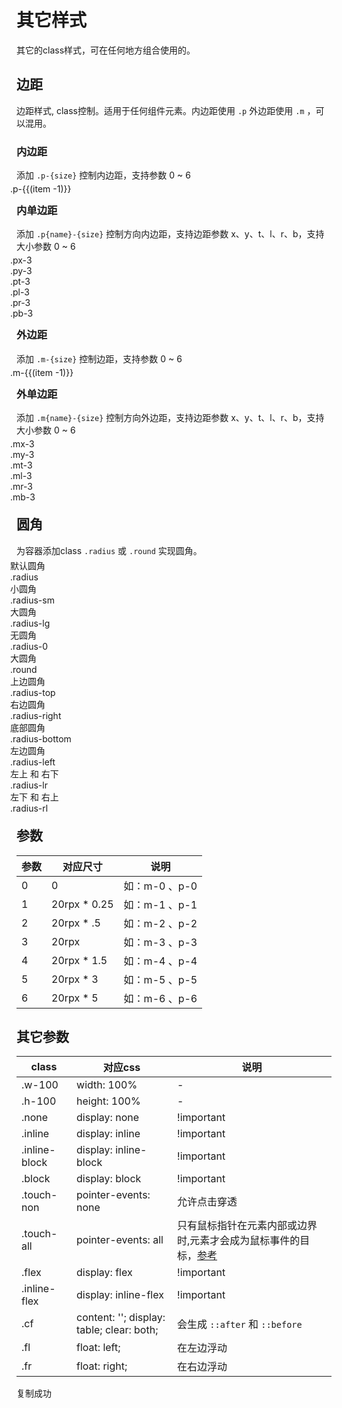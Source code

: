 <div class="mp-cu-doc-theme-content">

# 其它样式

其它的class样式，可在任何地方组合使用的。

## 边距

边距样式, class控制。适用于任何组件元素。内边距使用 `.p`  外边距使用 `.m` ，可以混用。


### 内边距

添加 `.p-{size}` 控制内边距，支持参数 0 ~ 6

<div class="ui-grid ui-cols-1 ui-cols-sm-2 ui-cols-md-2 ui-cols-lg-2 ui-cols-xl-4 ui-cols-xxl-8" style="margin: -10px;">
    <div class="p-3 ui-item" v-for="(item,index) in 7" :key="index">
        <div class="border radius item" :class="'p-' + (item -1)" @click="copyText('p-' + (item -1))">
            <div class="bg-blue-thin text-center h-100 p-4">
                <span class="text-lg">.p-{{(item -1)}}</span>
            </div>
        </div>
    </div>
</div>


### 内单边距

添加 `.p{name}-{size}` 控制方向内边距，支持边距参数 x、y、t、l、r、b，支持大小参数 0 ~ 6

<div class="ui-grid ui-cols-1 ui-cols-sm-2 ui-cols-md-2 ui-cols-lg-2 ui-cols-xl-4 ui-cols-xxl-8" style="margin: -10px;">
    <div class="p-3 ui-item">
        <div class="border radius item px-3" @click="copyText('px-3')">
            <div class="bg-blue-thin text-center h-100 p-4">
                <span class="text-lg">.px-3</span>
            </div>
        </div>
    </div>
    <div class="p-3 ui-item">
        <div class="border radius item py-3" @click="copyText('py-3')">
            <div class="bg-blue-thin text-center h-100 p-4">
                <span class="text-lg">.py-3</span>
            </div>
        </div>
    </div>
    <div class="p-3 ui-item">
        <div class="border radius item pt-3" @click="copyText('pt-3')">
            <div class="bg-blue-thin text-center h-100 p-4">
                <span class="text-lg">.pt-3</span>
            </div>
        </div>
    </div>
    <div class="p-3 ui-item">
        <div class="border radius item pl-3" @click="copyText('pl-3')">
            <div class="bg-blue-thin text-center h-100 p-4">
                <span class="text-lg">.pl-3</span>
            </div>
        </div>
    </div>
    <div class="p-3 ui-item">
        <div class="border radius item pr-3" @click="copyText('pr-3')">
            <div class="bg-blue-thin text-center h-100 p-4">
                <span class="text-lg">.pr-3</span>
            </div>
        </div>
    </div>
    <div class="p-3 ui-item">
        <div class="border radius item pb-3" @click="copyText('pb-3')">
            <div class="bg-blue-thin text-center h-100 p-4">
                <span class="text-lg">.pb-3</span>
            </div>
        </div>
    </div>
</div>


### 外边距

添加 `.m-{size}` 控制边距，支持参数 0 ~ 6

<div class="ui-grid ui-cols-1 ui-cols-sm-2 ui-cols-md-2 ui-cols-lg-2 ui-cols-xl-4 ui-cols-xxl-8" style="margin: -10px;">
    <div class="p-3 ui-item" v-for="(item,index) in 7" :key="index">
        <div class="border radius item" @click="copyText('m-' + (item -1))"  style="display: flex;">
            <div class="bg-red-thin text-center h-100 p-4" :class="'m-' + (item -1)" style="width: 100%;">
                <span class="text-lg">.m-{{(item -1)}}</span>
            </div>
        </div>
    </div>
</div>


###  外单边距

添加 `.m{name}-{size}` 控制方向外边距，支持边距参数 x、y、t、l、r、b，支持大小参数 0 ~ 6

<div class="ui-grid ui-cols-1 ui-cols-sm-2 ui-cols-md-2 ui-cols-lg-2 ui-cols-xl-4 ui-cols-xxl-8" style="margin: -10px;">
    <div class="p-3 ui-item">
        <div class="border radius item" @click="copyText('mx-3')"  style="display: flex;">
            <div class="bg-red-thin text-center h-100 p-4 mx-3" style="width: 100%;">
                <span class="text-lg">.mx-3</span>
            </div>
        </div>
    </div>
    <div class="p-3 ui-item">
        <div class="border radius item" @click="copyText('my-3')"  style="display: flex;">
            <div class="bg-red-thin text-center h-100 p-4 my-3" style="width: 100%;">
                <span class="text-lg">.my-3</span>
            </div>
        </div>
    </div>
    <div class="p-3 ui-item">
        <div class="border radius item" @click="copyText('mt-3')"  style="display: flex;">
            <div class="bg-red-thin text-center h-100 p-4 mt-3" style="width: 100%;">
                <span class="text-lg">.mt-3</span>
            </div>
        </div>
    </div>
    <div class="p-3 ui-item">
        <div class="border radius item" @click="copyText('ml-3')"  style="display: flex;">
            <div class="bg-red-thin text-center h-100 p-4 ml-3" style="width: 100%;">
                <span class="text-lg">.ml-3</span>
            </div>
        </div>
    </div>
    <div class="p-3 ui-item">
        <div class="border radius item" @click="copyText('mr-3')"  style="display: flex;">
            <div class="bg-red-thin text-center h-100 p-4 mr-3" style="width: 100%;">
                <span class="text-lg">.mr-3</span>
            </div>
        </div>
    </div>
    <div class="p-3 ui-item">
        <div class="border radius item" @click="copyText('mb-3')"  style="display: flex;">
            <div class="bg-red-thin text-center h-100 p-4 mb-3" style="width: 100%;">
                <span class="text-lg">.mb-3</span>
            </div>
        </div>
    </div>
</div>


## 圆角

为容器添加class `.radius` 或 `.round` 实现圆角。

<div class="ui-grid ui-cols-1 ui-cols-sm-2 ui-cols-md-2 ui-cols-lg-2 ui-cols-xl-4 ui-cols-xxl-8" style="margin: -10px;">
    <div class="p-3 ui-item">
        <div class="text-center border radius item p-4" @click="copyText('radius')">
            <div class="text-lg radius bg-blue p-3">默认圆角</div>
            <div class="text-right mt-3">.radius</div>
        </div>
    </div>
    <div class="p-3 ui-item">
        <div class="text-center border radius item p-4" @click="copyText('radius-sm')">
            <div class="text-lg radius-sm bg-blue p-3">小圆角</div>
            <div class="text-right mt-3">.radius-sm</div>
        </div>
    </div>
    <div class="p-3 ui-item">
        <div class="text-center border radius item p-4" @click="copyText('radius-lg')">
            <div class="text-lg radius-lg bg-blue p-3">大圆角</div>
            <div class="text-right mt-3">.radius-lg</div>
        </div>
    </div>
    <div class="p-3 ui-item">
        <div class="text-center border radius item p-4" @click="copyText('radius-0')">
            <div class="text-lg radius-0 bg-blue p-3">无圆角</div>
            <div class="text-right mt-3">.radius-0</div>
        </div>
    </div>
    <div class="p-3 ui-item">
        <div class="text-center border radius item p-4" @click="copyText('round')">
            <div class="text-lg round bg-blue p-3">大圆角</div>
            <div class="text-right mt-3">.round</div>
        </div>
    </div>
    <div class="p-3 ui-item">
        <div class="text-center border radius item p-4" @click="copyText('radius-top')">
            <div class="text-lg radius-top bg-blue p-3">上边圆角</div>
            <div class="text-right mt-3">.radius-top</div>
        </div>
    </div>
    <div class="p-3 ui-item">
        <div class="text-center border radius item p-4" @click="copyText('radius-right')">
            <div class="text-lg radius-right bg-blue p-3">右边圆角</div>
            <div class="text-right mt-3">.radius-right</div>
        </div>
    </div>
    <div class="p-3 ui-item">
        <div class="text-center border radius item p-4" @click="copyText('radius-bottom')">
            <div class="text-lg radius-bottom bg-blue p-3">底部圆角</div>
            <div class="text-right mt-3">.radius-bottom</div>
        </div>
    </div>
    <div class="p-3 ui-item">
        <div class="text-center border radius item p-4" @click="copyText('radius-left')">
            <div class="text-lg radius-left bg-blue p-3">左边圆角</div>
            <div class="text-right mt-3">.radius-left</div>
        </div>
    </div>
    <div class="p-3 ui-item">
        <div class="text-center border radius item p-4" @click="copyText('radius-lr')">
            <div class="text-lg radius-lr bg-blue p-3">左上 和 右下</div>
            <div class="text-right mt-3">.radius-lr</div>
        </div>
    </div>
    <div class="p-3 ui-item">
        <div class="text-center border radius item p-4" @click="copyText('radius-rl')">
            <div class="text-lg radius-rl bg-blue p-3">左下 和 右上</div>
            <div class="text-right mt-3">.radius-rl</div>
        </div>
    </div>
</div>


## 参数

|  参数  |  对应尺寸  |    说明     |
|----------|----------|----------|
| 0 | 0 | 如：m-0 、p-0 |
| 1 | 20rpx * 0.25 | 如：m-1 、p-1 |
| 2 | 20rpx * .5 | 如：m-2 、p-2 |
| 3 | 20rpx | 如：m-3 、p-3 |
| 4 | 20rpx * 1.5 | 如：m-4 、p-4 |
| 5 | 20rpx * 3 | 如：m-5 、p-5 |
| 6 | 20rpx * 5 | 如：m-6 、p-6 |

## 其它参数

|  class  |  对应css  |    说明     |
|----------|----------|----------|
| .w-100 | width: 100% | - |
| .h-100 | height: 100% | - |
| .none | display: none | !important |
| .inline | display: inline | !important |
| .inline-block | display: inline-block | !important |
| .block | display: block | !important |
| .touch-non | pointer-events: none | 允许点击穿透 |
| .touch-all | pointer-events: all | 只有鼠标指针在元素内部或边界时,元素才会成为鼠标事件的目标，[参考](https://developer.mozilla.org/zh-CN/docs/Web/CSS/pointer-events) |
| .flex | display: flex | !important |
| .inline-flex | display: inline-flex | !important |
| .cf | content: ''; display: table; clear: both; | 会生成 `::after` 和 `::before` |
| .fl | float: left; | 在左边浮动 |
| .fr | float: right; | 在右边浮动 |

</div>

<div class="mp-cu-toast" :class="isToast?'show':''">
    <div class="text">复制成功</div>
</div>

<script setup>
import { ref } from "vue";
const isToast = ref(false);

//复制文本
function copyText(text) {
    let createInput = document.createElement('textarea');
    createInput.value = text;
    document.body.appendChild(createInput);
    createInput.select();
    document.execCommand('Copy');
    createInput.className = 'createInput';
    createInput.style.display = 'none';
    toastShow();
};
function toastShow() {
    isToast.value = true;
    window.setTimeout(function() {
      isToast.value = false;
    },1000);
}
</script>
